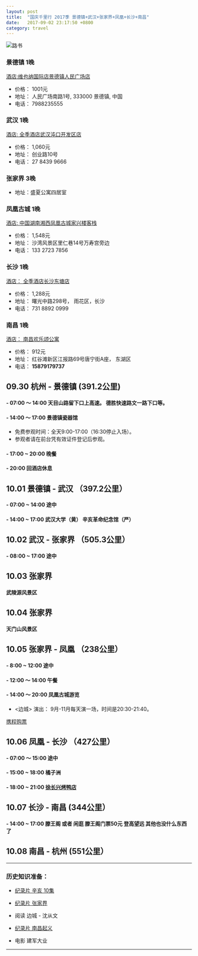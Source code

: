 ```yaml
---
layout: post
title:  "国庆千里行 2017季 景德镇+武汉+张家界+凤凰+长沙+南昌"
date:   2017-09-02 23:17:50 +0800
category: travel
---
```

![路书](https://farm5.staticflickr.com/4387/36794643146_7c30adc9d5_k.jpg)

### 景德镇 1晚
[酒店:维也纳国际店景德镇人民广场店](https://secure.booking.com/myreservations.zh-cn.html?aid=304142;label=gen173nr-1FCAEoggJCAlhYSDNiBW5vcmVmaGKIAQGYATK4AQfIAQzYAQHoAQH4AQuSAgF5qAID;sid=0d4c6b0760250989355f3a780ee56e54;auth_key=2ry97SfR9EEx6WNq&)

- 价格： 1001元
- 地址： 人民广场南路1号, 333000 景德镇, 中国
- 电话： 7988235555

### 武汉 1晚
[酒店: 全季酒店武汉沌口开发区店](https://secure.booking.com/myreservations.zh-cn.html?aid=304142;label=gen173nr-1DCAEoggJCAlhYSDNiBW5vcmVmaDGIAQGYATK4AQfIAQzYAQPoAQGSAgF5qAID;sid=c5021b38d635cd4b5ce6aeb9933d2baf;auth_key=uDxKG4Iq4HQF6mqg&)

- 价格： 1,060元
- 地址： 创业路10号
- 电话： 27 8439 9666


### 张家界 3晚

- 地址：盛夏公寓四居室


### 凤凰古城 1晚
[酒店: 中国湖南湘西凤凰古城家兴楼客栈](https://secure.booking.com/myreservations.zh-cn.html?aid=304142;label=gen173nr-1FCAEoggJCAlhYSDNiBW5vcmVmaGKIAQGYATK4AQfIAQzYAQHoAQH4AQuSAgF5qAID;sid=bb3acd91fc5a3a1becaf0a0094348245;auth_key=3DFyNQYD6nfOpXQ6&) 

- 价格： 1,548元
- 地址： 沙湾风景区里仁巷14号万寿宫旁边
- 电话： 133 2723 7856



### 长沙 1晚
[酒店： 全季酒店长沙东塘店](https://secure.booking.com/myreservations.zh-cn.html?aid=304142;label=gen173nr-1FCAEoggJCAlhYSDNiBW5vcmVmaGKIAQGYATK4AQfIAQzYAQHoAQH4AQuSAgF5qAID;sid=bb3acd91fc5a3a1becaf0a0094348245;auth_key=8jvIGuA5eN8xTkze&)

- 价格： 1,288元
- 地址： 曙光中路298号， 雨花区，长沙
- 电话： 731 8892 0999



### 南昌 1晚
[酒店： 南昌欢乐颂公寓](https://secure.booking.com/myreservations.zh-cn.html?aid=304142;label=gen173nr-1FCAEoggJCAlhYSDNiBW5vcmVmaGKIAQGYATK4AQfIAQzYAQHoAQH4AQuSAgF5qAID;sid=bb3acd91fc5a3a1becaf0a0094348245;auth_key=0JCHgNqyuMvWGEtr&)

- 价格： 912元
- 地址： 红谷滩新区江报路69号唐宁街A座， 东湖区
- 电话： **15879179737**



## 09.30 杭州 - 景德镇 (391.2公里) 

#### - 07:00 ～ 14:00 天目山路留下口上高速。 德胜快速路文一路下口等。 

#### - 14:00 ～ 17:00 景德镇瓷器馆

- 免费参观时间：全天9:00-17:00（16:30停止入场）。
- 参观者请在前台凭有效证件登记后参观。


#### - 17:00 ~ 20:00 晚餐

#### - 20:00  回酒店休息


## 10.01 景德镇 - 武汉 （397.2公里）

#### - 07:00 ~ 14:00 途中

#### - 14:00 ~ 17:00 武汉大学（黄） 辛亥革命纪念馆（严）



## 10.02 武汉 - 张家界 （505.3公里）

#### - 08:00 ~ 17:00 途中

## 10.03 张家界

#### 武陵源风景区

## 10.04 张家界

#### 天门山风景区


## 10.05 张家界 - 凤凰 （238公里）

#### - 8:00 ~ 12:00 途中

#### - 12:00 ～ 14:00 午餐

#### - 14:00 ～ 20:00 凤凰古城游览

- <边城> 演出： 9月-11月每天演一场，时间是20:30-21:40。


[携程购票](http://piao.ctrip.com/dest/t17369.html#ctm_ref=gs_ttd_290510_11_tkt_2_988_17369)


## 10.06 凤凰 - 长沙 （427公里）

#### - 07:00 ～ 15:00 途中

#### - 15:00 ~ 18:00 橘子洲

#### - 18:00 ~ 21:00 [徐长兴烤鸭店](http://www.mafengwo.cn/poi/19350.html)

## 10.07 长沙 - 南昌 (344公里）

#### - 14:00 ~ 17:00 滕王阁 或者 闲逛  滕王阁门票50元 登高望远 其他也没什么东西了


## 10.08 南昌 - 杭州 (551公里）


--------------

### 历史知识准备：

- [纪录片 辛亥 10集](http://www.iqiyi.com/v_19rrk2he5g.html)

- [纪录片 张家界](http://v.youku.com/v_show/id_XNTE2MDIxNTM2.html?spm=a2h1n.8261147.0.0)

- 阅读 边城 - 沈从文

- [纪录片 南昌起义](http://www.bilibili.com/video/av9496897/)

- 电影 建军大业

------------



